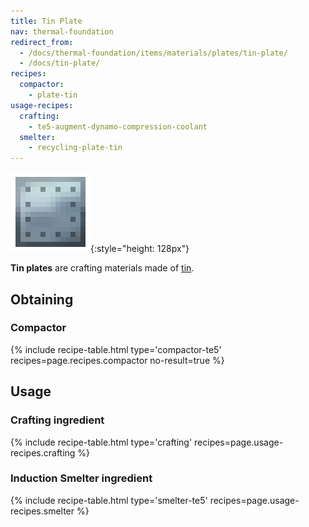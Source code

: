 ```yaml
---
title: Tin Plate
nav: thermal-foundation
redirect_from:
  - /docs/thermal-foundation/items/materials/plates/tin-plate/
  - /docs/tin-plate/
recipes:
  compactor:
    - plate-tin
usage-recipes:
  crafting:
    - te5-augment-dynamo-compression-coolant
  smelter:
    - recycling-plate-tin
---
```


![Tin plate](/assets/images/thermal-foundation/plate-tin.png){:style="height: 128px"}


**Tin plates** are crafting materials made of [tin](/docs/thermal-foundation/tin-ingot/).


Obtaining
---------

### Compactor
{% include recipe-table.html type='compactor-te5' recipes=page.recipes.compactor no-result=true %}


Usage
-----

### Crafting ingredient
{% include recipe-table.html type='crafting' recipes=page.usage-recipes.crafting %}

### Induction Smelter ingredient
{% include recipe-table.html type='smelter-te5' recipes=page.usage-recipes.smelter %}
